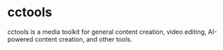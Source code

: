 # cctools
 cctools is a media toolkit for general content creation, video editing, AI-powered content creation, and other tools.
